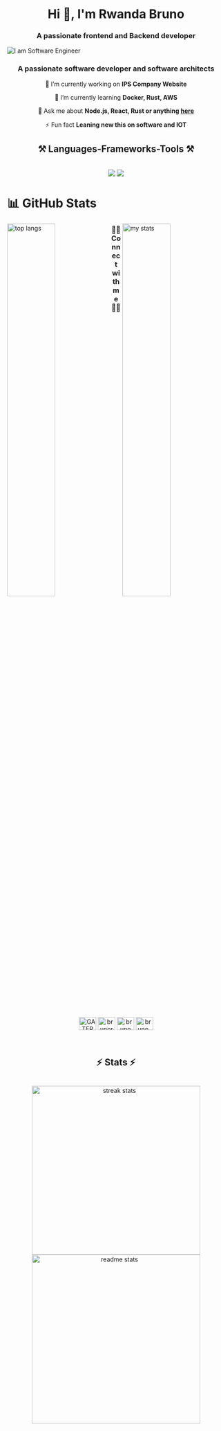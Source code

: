 <h1 align="center">Hi 👋, I'm Rwanda Bruno</h1>
<h3 align="center">A passionate frontend and Backend developer</h3>

![I am Software Engineer](./iyo.png)

<h3 align="center">A passionate software developer and software architects</h3>


<div align="center">
 
 🔭 I’m currently working on **IPS Company Website**
 
 🌱 I’m currently learning **Docker, Rust, AWS**

💬 Ask me about **Node.js, React, Rust or anything [here](https://github.com/GATERAcaidy)**

⚡ Fun fact **Leaning new this on software and IOT**

 </div>

 
<h2 align="center">⚒️ Languages-Frameworks-Tools ⚒️</h2>
<br/>

<div align="center">
    <img src="https://skillicons.dev/icons?i=rust,python,html,css,typescript,javascript,bootstrap,tailwind,php,dart,git," />
    <img src="https://skillicons.dev/icons?i=figma,vscode,postman,github,docker,mongodb,postgresql,nodejs,react,express,nextjs,vue,rocket,tauri,flutter" /><br>
</div>

# 📊 GitHub Stats

<img alt="top langs" align="left" width="47%" src="https://github-readme-stats.vercel.app/api?username=GATERAcaidy_private=true&show_icons=true&theme=react&rank_icon=github&border_radius=10" >

<img alt="my stats" align="right" width="47%" src="https://github-readme-stats.vercel.app/api/top-langs/?username=GATERAcaidy&hide=HTML&langs_count=8&layout=compact&theme=react&border_radius=10&size_weight=0.5&count_weight=0.5&exclude_repo=github-readme-stats" >

<h3 align="center">🤙🏽 Connect with me 🤙🏽</h3>
<br/>

<p align="center">
<a href="https://x.com/rwanda_bruno" target="blank"><img align="center" src="https://raw.githubusercontent.com/rahuldkjain/github-profile-readme-generator/master/src/images/icons/Social/twitter.svg" alt="GATERAcalvin" height="30" width="40" /></a>
<a href="https://www.linkedin.com/in/rwanda-bruno-b5b5542a6/" target="blank"><img align="center" src="https://raw.githubusercontent.com/rahuldkjain/github-profile-readme-generator/master/src/images/icons/Social/linked-in-alt.svg" alt="brunorwanda" height="30" width="40" /></a>
<a href="https://fb.com/bruno rwanda" target="blank"><img align="center" src="https://raw.githubusercontent.com/rahuldkjain/github-profile-readme-generator/master/src/images/icons/Social/facebook.svg" alt="bruno rwanda" height="30" width="40" /></a>
<a href="https://instagram.com/bruno_rwanda" target="blank"><img align="center" src="https://raw.githubusercontent.com/rahuldkjain/github-profile-readme-generator/master/src/images/icons/Social/instagram.svg" alt="bruno_rwanda" height="30" width="40" /></a>
</p>


<br/>

<h2 align="center">⚡ Stats ⚡</h2>
<br/>
<div align=center>
  <img width=390 src="https://github-readme-streak-stats-salesp07.vercel.app/?user=brunorwanda4&count_private=true&theme=react&border_radius=10" alt="streak stats"/>
  <img width=390 src="https://github-readme-stats-salesp07.vercel.app/api?username=brunorwanda4&count_private=true&show_icons=true&theme=react&rank_icon=github&border_radius=10" alt="readme stats" />
  <br/>
